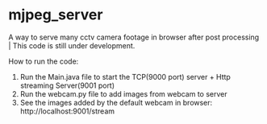 # mjpeg_server
A way to serve many cctv camera footage in browser after post processing | This code is still under development.

How to run the code:

1. Run the Main.java file to start the TCP(9000 port) server + Http streaming Server(9001 port)
2. Run the webcam.py file to add images from webcam to server
3. See the images added by the default webcam in browser: http://localhost:9001/stream


